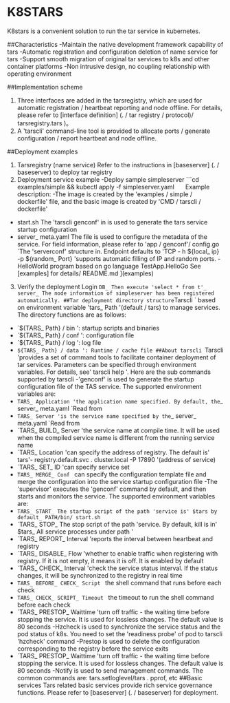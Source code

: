 # K8STARS
K8stars is a convenient solution to run the tar service in kubernetes.

##Characteristics
-Maintain the native development framework capability of tars
-Automatic registration and configuration deletion of name service for tars
-Support smooth migration of original tar services to k8s and other container platforms
-Non intrusive design, no coupling relationship with operating environment

##Implementation scheme
1. Three interfaces are added in the tarsregistry, which are used for automatic registration / heartbeat reporting and node offline. For details, please refer to [interface definition] (. / tar registry / protocol)/ tarsregistry.tars )。
2. A 'tarscli' command-line tool is provided to allocate ports / generate configuration / report heartbeat and node offline.

##Deployment examples
1. Tarsregistry (name service)
Refer to the instructions in [baseserver] (. / baseserver) to deploy tar registry
2. Deployment service example
-Deploy sample simpleserver
```cd examples/simple &amp;&amp; kubectl apply -f  simpleserver.yaml ` ` ` `
Example description:
-The image is created by the 'examples / simple / dockerfile' file, and the basic image is created by 'CMD / tarscli / dockerfile'
- start.sh The 'tarscli genconf' in is used to generate the tars service startup configuration
- server_ meta.yaml The file is used to configure the metadata of the service. For field information, please refer to 'app / genconf'/ config.go `The 'serverconf' structure in. Endpoint defaults to 'TCP - h ${local_ ip} -p ${random_ Port} 'supports automatic filling of IP and random ports.
-HelloWorld program based on go language TestApp.HelloGo
See [examples] for details/ README.md ](examples)
3. Verify the deployment
Login ` DB_ Then execute 'select * from t'_ server_ The node information of simpleserver has been registered automatically.
##Tar deployment directory structure
`Tarscli ` based on environment variable 'tars_ Path '(default / tars) to manage services. The directory functions are as follows:
- `${TARS_ Path} / bin ': startup scripts and binaries
- `${TARS_ Path} / conf ': configuration file
- `${TARS_ Path} / log ': log file
- `${TARS_ Path} / data ': Runtime / cache file
##About tarscli
`Tarscli 'provides a set of command tools to facilitate container deployment of tar services. Parameters can be specified through environment variables. For details, see' tarscli help '.
Here are the sub commands supported by tarscli
-'genconf' is used to generate the startup configuration file of the TAS service. The supported environment variables are:
- `TARS_ Application 'the application name specified. By default, the`_ server_ meta.yaml `Read from
- `TARS_ Server 'is the service name specified by the`_ server_ meta.yaml `Read from
- `TARS_ BUILD_ Server 'the service name at compile time. It will be used when the compiled service name is different from the running service name
- `TARS_ Location 'can specify the address of registry. The default is' tars'- registry.default.svc . cluster.local  -P 17890 '(address of service)
- `TARS_ SET_ ID 'can specify service set
- `TARS_ MERGE_ Conf ` can specify the configuration template file and merge the configuration into the service startup configuration file
-The 'supervisor' executes the 'genconf' command by default, and then starts and monitors the service. The supported environment variables are:
- `TARS_ START_ The startup script of the path 'service is' $tars by default_ PATH/bin/ start.sh `
- `TARS_ STOP_ The stop script of the path 'service. By default, kill is in' $tars_ All service processes under path '
- `TARS_ REPORT_ Interval 'reports the interval between heartbeat and registry
- `TARS_ DISABLE_ Flow 'whether to enable traffic when registering with registry. If it is not empty, it means it is off. It is enabled by default
- `TARS_ CHECK_ Interval 'check the service status interval. If the status changes, it will be synchronized to the registry in real time
- `TARS_ BEFORE_ CHECK_ Script ` the shell command that runs before each check
- `TARS_ CHECK_ SCRIPT_ Timeout ` the timeout to run the shell command before each check
- `TARS_ PRESTOP_ Waittime 'turn off traffic - the waiting time before stopping the service. It is used for lossless changes. The default value is 80 seconds
-Hzcheck is used to synchronize the service status and the pod status of k8s. You need to set the 'readiness probe' of pod to tarscli 'hzcheck' command
-Prestop is used to delete the configuration corresponding to the registry before the service exits
- `TARS_ PRESTOP_ Waittime 'turn off traffic - the waiting time before stopping the service. It is used for lossless changes. The default value is 80 seconds
-Notify is used to send management commands. The common commands are: tars.setloglevel/tars . pprof, etc
##Basic services
Tars related basic services provide rich service governance functions. Please refer to [baseserver] (. / baseserver) for deployment.
